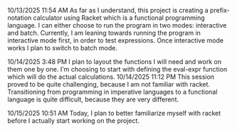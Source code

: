 10/13/2025
11:54 AM 
As far as I understand, this project is creating a prefix-notation calculator using Racket which is a functional programming language.
I can either choose to run the program in two modes: interactive and batch.
Currently, I am leaning towards running the program in interactive mode first, in order to test expressions.
Once interactive mode works I plan to switch to batch mode.

10/14/2025
3:48 PM
I plan to layout the functions I will need and work on them one by one.
I'm choosing to start with defining the eval-expr function which will do the actual calculations.
10/14/2025
11:12 PM
This session proved to be quite challenging, because I am not familiar with racket.
Transitioning from programming in imperative languages to a functional language is quite difficult, because they are very different.

10/15/2025
10:51 AM
Today, I plan to better familiarize myself with racket before I actually start working on the project.
